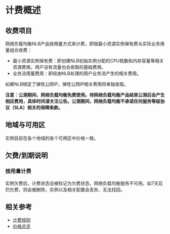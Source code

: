 # 计费概述
## 收费项目

网络负载均衡NLB产品按用量方式来计费，即按最小资源实例保有费与实际业务用量组合收费：

- 最小资源实例保有费：即创建NLB初始实例分配的CPU核数和内存容量等相关资源费用，用户没有流量也会收取的基础费用。
- 业务流用量费用：即经由NLB处理的用户业务流产生的相关费用。

如果NLB绑定了弹性公网IP，弹性公网IP相关费用将单独收取。

**注意：公测期间，网络负载均衡免费使用。待网络负载均衡产品结束公测后会产生相应费用，具体时间请关注公告。公测期间，网络负载均衡不承诺任何服务等级协议（SLA）相关的保障条款。**

## 地域与可用区

实例目前在各个地域的各个可用区中价格一致。

## 欠费/到期说明

### 按用量计费
实例欠费后，计费状态会被标记为欠费状态，网络负载均衡服务不可用。如7天后仍欠费，则会被删除，实例以及相关配置会丢失、无法找回。

## 相关参考

- [计费规则](Billing-Rules.md)
- [价格总览](Price-Overview.md)
